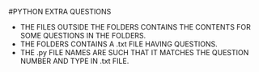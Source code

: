 #PYTHON EXTRA QUESTIONS
- THE FILES OUTSIDE THE FOLDERS CONTAINS THE CONTENTS FOR SOME QUESTIONS IN THE FOLDERS.
- THE FOLDERS CONTAINS A .txt FILE HAVING QUESTIONS.
- THE .py FILE NAMES ARE SUCH THAT IT MATCHES THE QUESTION NUMBER AND TYPE IN .txt FILE.
